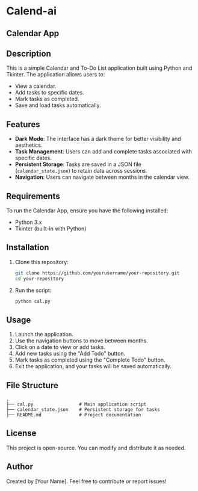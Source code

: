 # Calend-ai
## Calendar App

## Description
This is a simple Calendar and To-Do List application built using Python and Tkinter. The application allows users to:
- View a calendar.
- Add tasks to specific dates.
- Mark tasks as completed.
- Save and load tasks automatically.

## Features
- **Dark Mode**: The interface has a dark theme for better visibility and aesthetics.
- **Task Management**: Users can add and complete tasks associated with specific dates.
- **Persistent Storage**: Tasks are saved in a JSON file (`calendar_state.json`) to retain data across sessions.
- **Navigation**: Users can navigate between months in the calendar view.

## Requirements
To run the Calendar App, ensure you have the following installed:

- Python 3.x
- Tkinter (built-in with Python)

## Installation
1. Clone this repository:
   ```sh
   git clone https://github.com/yourusername/your-repository.git
   cd your-repository
   ```
2. Run the script:
   ```sh
   python cal.py
   ```

## Usage
1. Launch the application.
2. Use the navigation buttons to move between months.
3. Click on a date to view or add tasks.
4. Add new tasks using the "Add Todo" button.
5. Mark tasks as completed using the "Complete Todo" button.
6. Exit the application, and your tasks will be saved automatically.

## File Structure
```
.
├── cal.py                 # Main application script
├── calendar_state.json    # Persistent storage for tasks
├── README.md              # Project documentation
```

## License
This project is open-source. You can modify and distribute it as needed.

## Author
Created by [Your Name]. Feel free to contribute or report issues!

